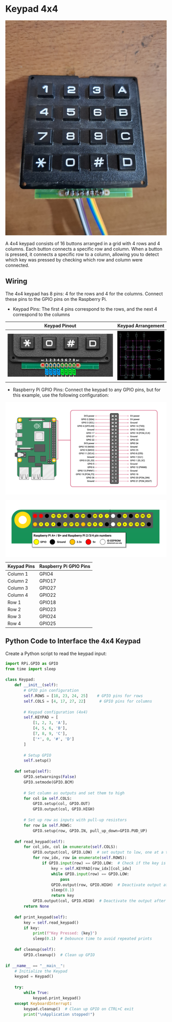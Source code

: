 # Keypad 4x4

![Keypad](Images/Keypad_4x4.jpg)

A 4x4 keypad consists of 16 buttons arranged in a grid with 4 rows and 4 columns. Each button connects a specific row and column. When a button is pressed, it connects a specific row to a column, allowing you to detect which key was pressed by checking which row and column were connected.

## Wiring

The 4x4 keypad has 8 pins: 4 for the rows and 4 for the columns. Connect these pins to the GPIO pins on the Raspberry Pi.

- Keypad Pins: The first 4 pins correspond to the rows, and the next 4 correspond to the columns

| Keypad Pinout | Keypad Arrangement |
|---------------|--------------------|
|![Keypad Pinout](Images/Keypad_pinout.jpg) | ![Keypad Arrangement](Images/keypad_arrangement.jpg) |

- Raspberry Pi GPIO Pins: Connect the keypad to any GPIO pins, but for this example, use the following configuration:

![RPi GPIO Pinout](Images/Raspberry-Pi-3B+-GPIO-Pinout-Diagram.png)

![GPIO Mapping](Images/GPIO.png)

| **Keypad Pins** | **Raspberry Pi GPIO Pins** |
|-------------|------------------------|
| Column 1 | GPIO4 |
| Column 2 | GPIO17 |
| Column 3 | GPIO27 |
| Column 4 | GPIO22 |
| Row 1 | GPIO18 |
| Row 2 | GPIO23 |
| Row 3 | GPIO24 |
| Row 4 | GPIO25 |

## Python Code to Interface the 4x4 Keypad

Create a Python script to read the keypad input:

```python
import RPi.GPIO as GPIO
from time import sleep

class Keypad:
    def __init__(self):
        # GPIO pin configuration
        self.ROWS = [18, 23, 24, 25]    # GPIO pins for rows
        self.COLS = [4, 17, 27, 22]      # GPIO pins for columns

        # Keypad configuration (4x4)
        self.KEYPAD = [
            [1, 2, 3, 'A'],
            [4, 5, 6, 'B'],
            [7, 8, 9, 'C'],
            ['*', 0, '#', 'D']
        ]

        # Setup GPIO
        self.setup()

    def setup(self):
        GPIO.setwarnings(False)
        GPIO.setmode(GPIO.BCM)

        # Set column as outputs and set them to high
        for col in self.COLS:
            GPIO.setup(col, GPIO.OUT)
            GPIO.output(col, GPIO.HIGH)

        # Set up row as inputs with pull-up resistors
        for row in self.ROWS:
            GPIO.setup(row, GPIO.IN, pull_up_down=GPIO.PUD_UP)

    def read_keypad(self):
        for col_idx, col in enumerate(self.COLS):
            GPIO.output(col, GPIO.LOW)  # set output to low, one at a time
            for row_idx, row in enumerate(self.ROWS):
                if GPIO.input(row) == GPIO.LOW:  # Check if the key is pressed
                    key = self.KEYPAD[row_idx][col_idx]
                    while GPIO.input(row) == GPIO.LOW:
                        pass
                    GPIO.output(row, GPIO.HIGH)  # Deactivate output after the key pressed
                    sleep(0.1)
                    return key
            GPIO.output(col, GPIO.HIGH)  # Deactivate the output after scan
        return None

    def print_keypad(self):
        key = self.read_keypad()
        if key:
            print(f"Key Pressed: {key}")
            sleep(0.1)  # Debounce time to avoid repeated prints

    def cleanup(self):
        GPIO.cleanup()  # Clean up GPIO

if __name__ == "__main__":
    # Initialize the Keypad
    keypad = Keypad()

    try:
        while True:
            keypad.print_keypad()
    except KeyboardInterrupt:
        keypad.cleanup()  # Clean up GPIO on CTRL+C exit
        print("\nApplication stopped!")

```
